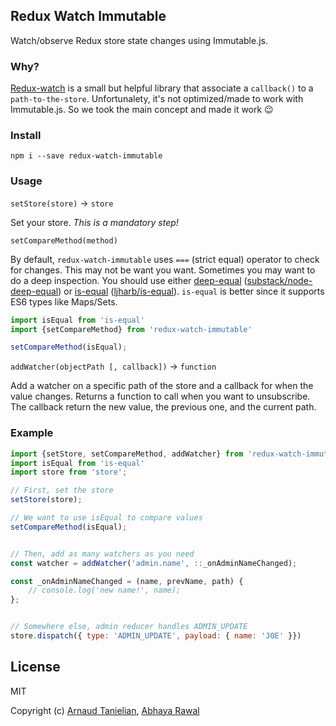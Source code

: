 ## Redux Watch Immutable

Watch/observe Redux store state changes using Immutable.js.

### Why?

[Redux-watch](https://github.com/jprichardson/redux-watch) is a small but helpful library that associate a `callback()` to a `path-to-the-store`.
Unfortunalety, it's not optimized/made to work with Immutable.js. So we took the main concept and made it work :wink:

### Install

```
npm i --save redux-watch-immutable
```

### Usage

`setStore(store)` -> `store`

Set your store. *This is a mandatory step!*


`setCompareMethod(method)`

By default, `redux-watch-immutable` uses `===` (strict equal) operator to check for changes. This may not be want you want. Sometimes you may want to do a deep inspection. You should use either [deep-equal](https://www.npmjs.com/package/deep-equal) ([substack/node-deep-equal](https://github.com/substack/node-deep-equal)) or [is-equal](https://www.npmjs.com/package/is-equal) ([ljharb/is-equal](https://github.com/ljharb/is-equal)). `is-equal` is better since it supports ES6 types like Maps/Sets.

```js
import isEqual from 'is-equal'
import {setCompareMethod} from 'redux-watch-immutable'

setCompareMethod(isEqual);
```


`addWatcher(objectPath [, callback])` -> `function`

Add a watcher on a specific path of the store and a callback for when the value changes. Returns a function to call when you want to unsubscribe.
The callback return the new value, the previous one, and the current path.

### Example

```js
import {setStore, setCompareMethod, addWatcher} from 'redux-watch-immutable';
import isEqual from 'is-equal'
import store from 'store';

// First, set the store
setStore(store);

// We want to use isEqual to compare values
setCompareMethod(isEqual);


// Then, add as many watchers as you need
const watcher = addWatcher('admin.name', ::_onAdminNameChanged);

const _onAdminNameChanged = (name, prevName, path) {
	// console.log('new name!', name);
};


// Somewhere else, admin reducer handles ADMIN_UPDATE
store.dispatch({ type: 'ADMIN_UPDATE', payload: { name: 'JOE' }})

```

## License

MIT

Copyright (c) [Arnaud Tanielian](https://github.com/danetag), [Abhaya Rawal](https://github.com/abhayarawal)
